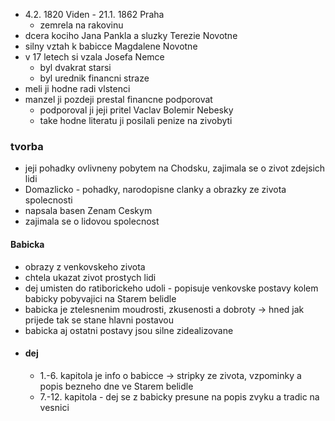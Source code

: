 - 4.2. 1820 Viden - 21.1. 1862 Praha
	- zemrela na rakovinu
- dcera kociho Jana Pankla a sluzky Terezie Novotne
- silny vztah k babicce Magdalene Novotne
- v 17 letech si vzala Josefa Nemce
	- byl dvakrat starsi
	- byl urednik financni straze
- meli ji hodne radi vlstenci
- manzel ji pozdeji prestal financne podporovat
	- podporoval ji jeji pritel Vaclav Bolemir Nebesky
	- take hodne literatu ji posilali penize na zivobyti
### tvorba
- jeji pohadky ovlivneny pobytem na Chodsku, zajimala se o zivot zdejsich lidi
- Domazlicko - pohadky, narodopisne clanky a obrazky ze zivota spolecnosti
- napsala basen Zenam Ceskym
- zajimala se o lidovou spolecnost
#### Babicka
- obrazy z venkovskeho zivota
- chtela ukazat zivot prostych lidi
- dej umisten do ratiborickeho udoli - popisuje venkovske postavy kolem babicky pobyvajici na Starem belidle
- babicka je ztelesnenim moudrosti, zkusenosti a dobroty -> hned jak prijede tak se stane hlavni postavou 
- babicka aj ostatni postavy jsou silne zidealizovane
- #### dej 
	- 1.-6. kapitola je info o babicce -> stripky ze zivota, vzpominky a popis bezneho dne ve Starem belidle
	- 7.-12. kapitola - dej se z babicky presune na popis zvyku a tradic na vesnici
